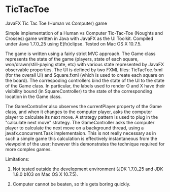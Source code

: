 TicTacToe
=========

JavaFX Tic Tac Toe (Human vs Computer) game

Simple implementation of a Human vs Computer Tic-Tac-Toe (Noughts and Crosses) game written in Java with JavaFX
as the UI Toolkit. Compiled under Java 1.7.0_25 using E(fx)clipse. Tested on Mac OS X 10.7.5.

The game is written using a fairly strict MVC approach. The Game class represents the state of the game (players, 
state of each square, won/drawn/still-paying state, etc) with various state represented by JavaFX observable properties.
The UI is defined by two FXML files: TicTacToe.fxml (for the overall UI) and Square.fxml (which is used to create each
square on the board). The correspoding controllers bind the state of the UI to the state of the Game class. In particular, 
the labels used to render O and X have their visibility bound (in SquareController) to the state of the corresponding 
location in the Game class.

The GameController also observes the currentPlayer property of the Game class, and when it changes to the computer player,
asks the computer player to calculate its next move. A strategy pattern is used to plug in the "calculate next move" 
strategy. The GameController asks the computer player to calculate the next move on a background thread, using a 
javafx.concurrent.Task implementaion. This is not really necessary as in such a simple game this calculation is 
effectively instantaneous from the viewpoint of the user; however this demonstrates the technique required for more
complex games.

Limitations:

1. Not tested outside the development environment (JDK 1.7.0_25 and JDK 1.8.0 b103 on Mac OS X 10.7.5).

2. Computer cannot be beaten, so this gets boring quickly.
